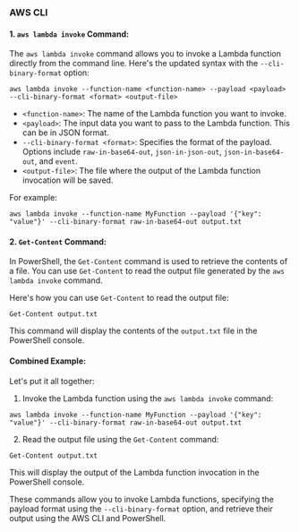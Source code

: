 


### AWS CLI
#### 1. `aws lambda invoke` Command:

The `aws lambda invoke` command allows you to invoke a Lambda function directly from the command line. Here's the updated syntax with the `--cli-binary-format` option:


```plaintext
aws lambda invoke --function-name <function-name> --payload <payload> --cli-binary-format <format> <output-file>
```

- `<function-name>`: The name of the Lambda function you want to invoke.
- `<payload>`: The input data you want to pass to the Lambda function. This can be in JSON format.
- `--cli-binary-format <format>`: Specifies the format of the payload. Options include `raw-in-base64-out`, `json-in-json-out`, `json-in-base64-out`, and `event`.
- `<output-file>`: The file where the output of the Lambda function invocation will be saved.

For example:
```plaintext
aws lambda invoke --function-name MyFunction --payload '{"key": "value"}' --cli-binary-format raw-in-base64-out output.txt
```

#### 2. `Get-Content` Command:

In PowerShell, the `Get-Content` command is used to retrieve the contents of a file. You can use `Get-Content` to read the output file generated by the `aws lambda invoke` command.

Here's how you can use `Get-Content` to read the output file:

```plaintext
Get-Content output.txt
```

This command will display the contents of the `output.txt` file in the PowerShell console.

#### Combined Example:

Let's put it all together:

1. Invoke the Lambda function using the `aws lambda invoke` command:

```plaintext
aws lambda invoke --function-name MyFunction --payload '{"key": "value"}' --cli-binary-format raw-in-base64-out output.txt
```

2. Read the output file using the `Get-Content` command:

```plaintext
Get-Content output.txt
```

This will display the output of the Lambda function invocation in the PowerShell console.

These commands allow you to invoke Lambda functions, specifying the payload format using the `--cli-binary-format` option, and retrieve their output using the AWS CLI and PowerShell.
